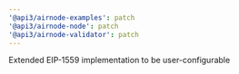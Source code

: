 ```yaml
---
'@api3/airnode-examples': patch
'@api3/airnode-node': patch
'@api3/airnode-validator': patch
---
```


Extended EIP-1559 implementation to be user-configurable

